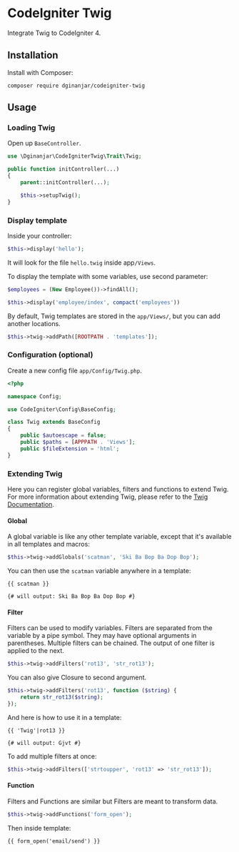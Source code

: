 # CodeIgniter Twig

Integrate Twig to CodeIgniter 4.

## Installation

Install with Composer:

```shell
composer require dginanjar/codeigniter-twig
```

## Usage

### Loading Twig

Open up `BaseController`.

```php
use \Dginanjar\CodeIgniterTwig\Trait\Twig;

public function initController(...)
{
    parent::initController(...);

    $this->setupTwig();
}
```

### Display template

Inside your controller:

```php
$this->display('hello');
```

It will look for the file `hello.twig` inside app`/Views`.

To display the template with some variables, use second parameter:

```php
$employees = (New Employee())->findAll();

$this->display('employee/index', compact('employees'))
```

By default, Twig templates are stored in the `app/Views/`, but you can add another locations.

```php
$this->twig->addPath([ROOTPATH . 'templates']);
```

### Configuration (optional)

Create a new config file `app/Config/Twig.php`.

```php
<?php

namespace Config;

use CodeIgniter\Config\BaseConfig;

class Twig extends BaseConfig
{
    public $autoescape = false;
    public $paths = [APPPATH . 'Views'];
    public $fileExtension = 'html';
}
```

### Extending Twig

Here you can register global variables, filters and functions to extend Twig. For more information about extending Twig, please refer to the [Twig Documentation](https://twig.symfony.com/doc/3.x/advanced.html).

#### Global

A global variable is like any other template variable, except that it's available in all templates and macros:

```php
$this->twig->addGlobals('scatman', 'Ski Ba Bop Ba Dop Bop');
```

You can then use the `scatman` variable anywhere in a template:

```
{{ scatman }}

{# will output: Ski Ba Bop Ba Dop Bop #}
```

#### Filter

Filters can be used to modify variables. Filters are separated from the variable by a pipe symbol. They may have optional arguments in parentheses. Multiple filters can be chained. The output of one filter is applied to the next.

```php
$this->twig->addFilters('rot13', 'str_rot13');
```

You can also give Closure to second argument.

```php
$this->twig->addFilters('rot13', function ($string) {
    return str_rot13($string);
});
```

And here is how to use it in a template:

```
{{ 'Twig'|rot13 }}

{# will output: Gjvt #}
```

To add multiple filters at once:

```php
$this->twig->addFilters(['strtoupper', 'rot13' => 'str_rot13']);
```

#### Function

Filters and Functions are similar but Filters are meant to transform data.

```php
$this->twig->addFunctions('form_open');
```

Then inside template:

```
{{ form_open('email/send') }}
```
